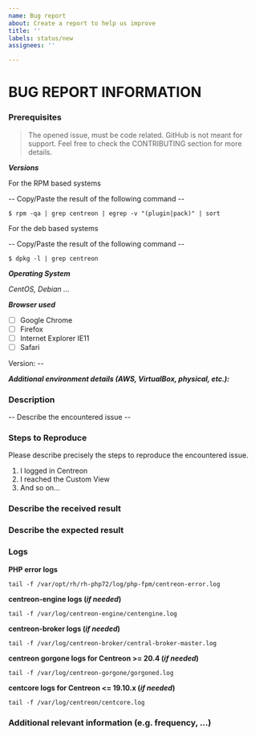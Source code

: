 ```yaml
---
name: Bug report
about: Create a report to help us improve
title: ''
labels: status/new
assignees: ''

---
```


<!--

Centreon's Code of Conduct must be respected when opening any issue. (https://github.com/centreon/centreon/blob/master/CODE_OF_CONDUCT.md)

If you want to ask a question feel free to use on of those ressources
slack: https://centreon.github.io/register-slack

If you are reporting a new issue, make sure that we do not have any duplicates already open. You 
can ensure this by searching the issue list for this repository. If there is a duplicate, please 
close your issue and add a comment linking to the existing issue instead.

If you think that your problem is a bug, please add a description organized like the BUG REPORT 
INFORMATION shown below. If you can't provide all this information, it's possible that we will not 
be able to debug and fix your problem, and so we will be forced to close the issue. Nevertheless,
you will be able to provide more information later in order to re-open the issue.

When we need more information, we will reply in order to request it. If you do not answer
in the next 30 days, the ticket will be automaticaly closed.

Please describe your issue in English.
-->

# BUG REPORT INFORMATION

### Prerequisites

> The opened issue, must be code related. GitHub is not meant for support. Feel free to check the CONTRIBUTING section for more details.

***Versions***

For the RPM based systems

-- Copy/Paste the result of the following command --
```
$ rpm -qa | grep centreon | egrep -v "(plugin|pack)" | sort
```

For the deb based systems

-- Copy/Paste the result of the following command --
```
$ dpkg -l | grep centreon
```
***Operating System***

*CentOS, Debian ...*

***Browser used***

- [ ] Google Chrome
- [ ] Firefox
- [ ] Internet Explorer IE11
- [ ] Safari

Version: --

***Additional environment details (AWS, VirtualBox, physical, etc.):***

### Description

-- Describe the encountered issue --

### Steps to Reproduce

Please describe precisely the steps to reproduce the encountered issue.

1. I logged in Centreon
2. I reached the Custom View
3. And so on...

### Describe the received result

### Describe the expected result

### Logs

**PHP error logs**

```
tail -f /var/opt/rh/rh-php72/log/php-fpm/centreon-error.log
```
**centreon-engine logs (*if needed*)**

```
tail -f /var/log/centreon-engine/centengine.log
```
**centreon-broker logs (*if needed*)**

```
tail -f /var/log/centreon-broker/central-broker-master.log
```
**centreon gorgone logs for Centreon >= 20.4  (*if needed*)**

```
tail -f /var/log/centreon-gorgone/gorgoned.log
```
**centcore logs for Centreon <= 19.10.x (*if needed*)**

```
tail -f /var/log/centreon/centcore.log
```

### Additional relevant information (e.g. frequency, ...)
